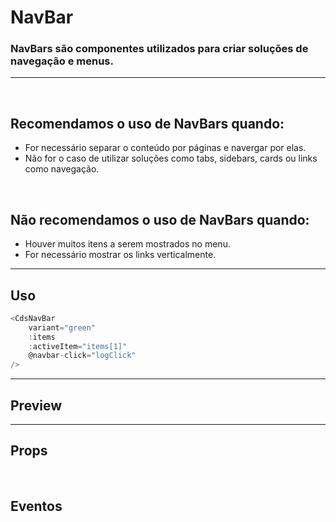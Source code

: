 # NavBar

### NavBars são componentes utilizados para criar soluções de navegação e menus.
---
<br>

## Recomendamos o uso de NavBars quando:
- For necessário separar o conteúdo por páginas e navergar por elas.
- Não for o caso de utilizar soluções como tabs, sidebars, cards ou links como navegação.

<br>

## Não recomendamos o uso de NavBars quando:
- Houver muitos itens a serem mostrados no menu.
- For necessário mostrar os links verticalmente.

---

## Uso

```js
<CdsNavBar
	variant="green"
	:items
	:activeItem="items[1]"
	@navbar-click="logClick"
/>
```

---

## Preview

<PreviewBuilder
	:args
	:component="CdsNavBar"
	:events="cdsNavBarEvents"
/>

---

## Props

<APITable
	name="CdsNavBar"
	section="props"
/>
<br>

## Eventos

<APITable
	name="CdsNavBar"
	section="events"
/>
<br>

<script setup>
import { ref } from 'vue';
import CdsNavBar from '@/components/NavBar.vue';

const cdsNavBarEvents = [
	'navbar-click'
];

const items = [
	{
		label: 'Mapa de grupo de risco',
		route: {
			path: '/mapa',
			name: 'principal'
		},
	},
	{
		label: 'Liga Saudável',
		route: {
			path: '/liga-saudavel',
			name: 'pagina1'
		},
	},
	{
		label: 'Mapa de calor dos bairros',
		route: {
			path: '/mapa-de-calor',
			name: 'pagina2'
		},
	},
];

const args = ref({
	items,
	activeItem: items[1],
});
</script>
